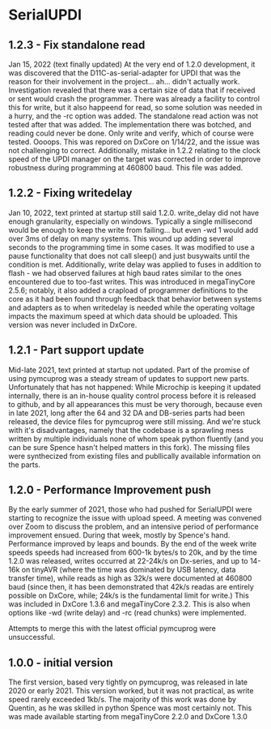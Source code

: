# SerialUPDI
## 1.2.3 - Fix standalone read
Jan 15, 2022 (text finally updated)
At the very end of 1.2.0 development, it was discovered that the D11C-as-serial-adapter for UPDI that was the reason for their involvement in the project... ah... didn't actually work. Investigation revealed that there was a certain size of data that if received or sent would crash the programmer. There was already a facility to control this for write, but it also happeend for read, so some solution was needed in a hurry, and the -rc option was added. The standalone read action was not tested after that was added. The implementation there was botched, and reading could never be done. Only write and verify, which of course were tested. Oooops. This was repored on DxCore on 1/14/22, and the issue was not challenging to correct. Additionally, mistake in 1.2.2 relating to the clock speed of the UPDI manager on the target was corrected in order to improve robustness during programming at 460800 baud. This file was added.

## 1.2.2 - Fixing writedelay
Jan 10, 2022, text printed at startup still said 1.2.0.
write_delay did not have enough granularity, especially on windows. Typically a single millisecond would be enough to keep the write from failing... but even -wd 1 would add over 3ms of delay on many systems. This wound up adding several seconds to the programming time in some cases. It was modified to use a pause functionality that does not call sleep() and just busywaits until the condition is met.
Additionally, write delay was applied to fuses in addition to flash - we had observed failures at high baud rates similar to the ones encountered due to too-fast writes.
This was introduced in megaTinyCore 2.5.6; notably, it also added a crapload of programmer definitions to the core as it had been found through feedback that behavior between systems and adapters as to when writedelay is needed while the operating voltage impacts the maximum speed at which data should be uploaded.  This version was never included in DxCore.

## 1.2.1 - Part support update
Mid-late 2021, text printed at startup not updated.
Part of the promise of using pymcuprog was a steady stream of updates to support new parts. Unfortunately that has not happened: While Microchip is keeping it updated internally, there is an in-house quality control process before it is released to github, and by all appearances this must be very thorough, because even in late 2021, long after the 64 and 32 DA and DB-series parts had been released, the device files for pymcuprog were still missing. And we're stuck with it's disadvantages, namely that the codebase is a sprawling mess written by multiple individuals none of whom speak python fluently (and you can be sure Spence hasn't helped matters in this fork).
The missing files were synthecized from existing files and publlically available information on the parts.

## 1.2.0 - Performance Improvement push
By the early summer of 2021, those who had pushed for SerialUPDI were starting to recognize the issue with upload speed. A meeting was convened over Zoom to discuss the problem, and an intensive period of performance improvement ensued. During that week, mostly by Spence's hand. Performance improved by leaps and bounds. By the end of the week write speeds speeds had increased from 600-1k bytes/s to 20k, and by the time 1.2.0 was released, writes occurred at 22-24k/s on Dx-series, and up to 14-16k on tinyAVR (where the time was dominated by USB latency, data transfer time), while reads as high as 32k/s were documented at 460800 baud (since then, it has been demonstrated that 42k/s readas are entirely possible on DxCore, while; 24k/s is the fundamental limit for write.) This was included in DxCore 1.3.6 and megaTinyCore 2.3.2. This is also when options like -wd (write delay) and -rc (read chunks) were implemented.

Attempts to merge this with the latest official pymcuprog were unsuccessful.

## 1.0.0 - initial version
The first version, based very tightly on pymcuprog, was released in late 2020 or early 2021.
This version worked, but it was not practical, as write speed rarely exceeded 1kb/s. The majority of this work was done by Quentin, as he was skilled in python Spence was most certainly not.
This was made available starting from megaTinyCore 2.2.0 and DxCore 1.3.0
